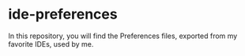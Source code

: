# ide-preferences
In this repository, you will find the Preferences files, exported from my favorite IDEs, used by me.
